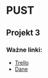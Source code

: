 # PUST

## Projekt 3

### Ważne linki:
- [Trello](https://trello.com/b/0pmGae4l)
- [Dane](https://drive.google.com/drive/folders/1uOym5fLDOaS0Yn3w_pCrS7sUOFEAdsny?usp=sharing)

